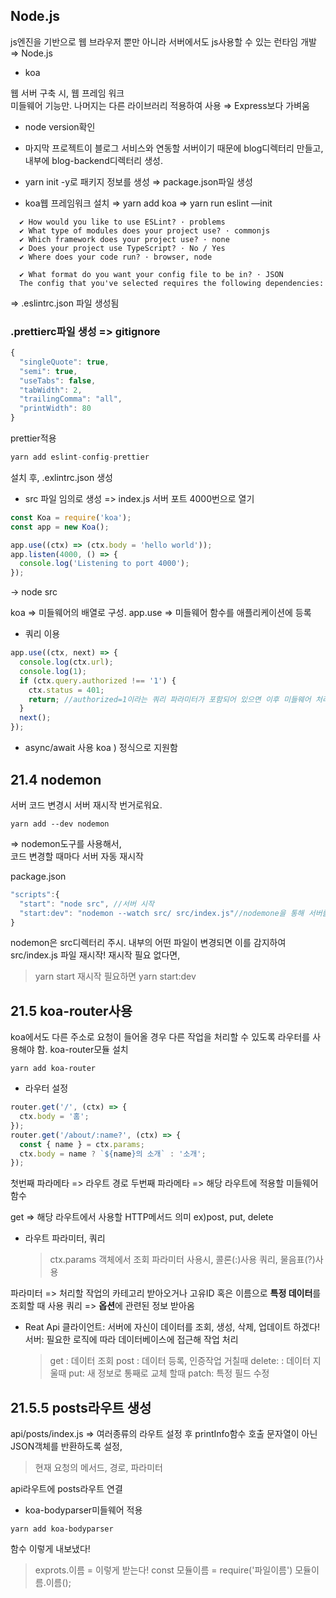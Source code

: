 ## Node.js

js엔진을 기반으로 웹 브라우저 뿐만 아니라 서버에서도 js사용할 수 있는 런타임 개발 ⇒ Node.js

- koa

웹 서버 구축 시, 웹 프레임 워크  
미들웨어 기능만. 나머지는 다른 라이브러리 적용하여 사용 ⇒ Express보다 가벼움

- node version확인
- 마지막 프로젝트이 블로그 서비스와 연동할 서버이기 때문에 blog디렉터리 만들고,
  내부에 blog-backend디렉터리 생성.
- yarn init -y로 패키지 정보를 생성
  ⇒ package.json파일 생성

- koa웹 프레임워크 설치
  ⇒ yarn add koa
  ⇒ yarn run eslint —init

```
  ✔ How would you like to use ESLint? · problems
  ✔ What type of modules does your project use? · commonjs
  ✔ Which framework does your project use? · none
  ✔ Does your project use TypeScript? · No / Yes
  ✔ Where does your code run? · browser, node

  ✔ What format do you want your config file to be in? · JSON
  The config that you've selected requires the following dependencies:
```

⇒ .eslintrc.json 파일 생성됨

### .prettierc파일 생성 => gitignore

```javascript
{
  "singleQuote": true,
  "semi": true,
  "useTabs": false,
  "tabWidth": 2,
  "trailingComma": "all",
  "printWidth": 80
}
```

prettier적용

```javascript
yarn add eslint-config-prettier

```

설치 후, .exlintrc.json 생성

- src 파일 임의로 생성
  => index.js
  서버 포트 4000번으로 열기

```javascript
const Koa = require('koa');
const app = new Koa();

app.use((ctx) => (ctx.body = 'hello world'));
app.listen(4000, () => {
  console.log('Listening to port 4000');
});
```

-> node src

koa => 미들웨어의 배열로 구성.
app.use => 미들웨어 함수를 애플리케이션에 등록

- 쿼리 이용

```javascript
app.use((ctx, next) => {
  console.log(ctx.url);
  console.log(1);
  if (ctx.query.authorized !== '1') {
    ctx.status = 401;
    return; //authorized=1이라는 쿼리 파라미터가 포함되어 있으면 이후 미들웨어 처리
  }
  next();
});
```

- async/await 사용
  koa ) 정식으로 지원함

## 21.4 nodemon

서버 코드 변경시 서버 재시작 번거로워요.

```
yarn add --dev nodemon
```

=> nodemon도구를 사용해서,  
코드 변경할 때마다 서버 자동 재시작

package.json

```javascript
"scripts":{
  "start": "node src", //서버 시작
  "start:dev": "nodemon --watch src/ src/index.js"//nodemone을 통해 서버를 실행해주는 명령어
}
```

nodemon은 src디렉터리 주시.
내부의 어떤 파일이 변경되면 이를 감지하여 src/index.js 파일 재시작!
재시작 필요 없다면,

> yarn start
> 재시작 필요하면
> yarn start:dev

## 21.5 koa-router사용

koa에서도 다른 주소로 요청이 들어올 경우 다른 작업을 처리할 수 있도록 라우터를 사용해야 함.
koa-router모듈 설치

```
yarn add koa-router
```

- 라우터 설정

```javascript
router.get('/', (ctx) => {
  ctx.body = '홈';
});
router.get('/about/:name?', (ctx) => {
  const { name } = ctx.params;
  ctx.body = name ? `${name}의 소개` : '소개';
});
```

첫번째 파라메타 => 라우트 경로
두번째 파라메타 => 해당 라우트에 적용할 미들웨어 함수

get => 해당 라우트에서 사용할 HTTP메서드 의미
ex)post, put, delete

- 라우트 파라미터, 쿼리
  > ctx.params 객체에서 조회
  > 파라미터 사용시, 콜론(:)사용
  > 쿼리, 물음표(?)사용

파라미터 => 처리할 작업의 카테고리 받아오거나 고유ID 혹은 이름으로 <strong>특정 데이터</strong>를 조회할 때 사용
쿼리 => <strong>옵션</strong>에 관련된 정보 받아옴

- Reat Api
  클라이언트: 서버에 자신이 데이터를 조회, 생성, 삭제, 업데이트 하겠다!
  서버: 필요한 로직에 따라 데이터베이스에 접근해 작업 처리
  > get : 데이터 조회
  > post : 데이터 등록, 인증작업 거칠때
  > delete: : 데이터 지울때
  > put: 새 정보로 통째로 교체 할때
  > patch: 특정 필드 수정

## 21.5.5 posts라우트 생성

api/posts/index.js
=> 여러종류의 라우트 설정 후 printInfo함수 호출
문자열이 아닌 JSON객체를 반환하도록 설정,

> 현재 요청의 메서드, 경로, 파라미터

api라우트에 posts라우트 연결

- koa-bodyparser미들웨어 적용

```
yarn add koa-bodyparser
```

함수 이렇게 내보냈다!

> exprots.이름 =
> 이렇게 받는다!
> const 모듈이름 = require('파일이름')
> 모듈이름.이름();
